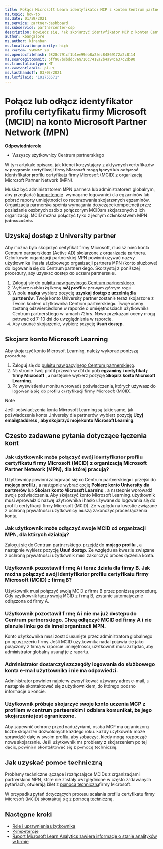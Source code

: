 ```yaml
---
title: Połącz Microsoft Learn identyfikator MCP z kontem Centrum partnerskiego
ms.topic: how-to
ms.date: 01/29/2021
ms.service: partner-dashboard
ms.subservice: partnercenter-csp
description: Dowiedz się, jak skojarzyć identyfikator MCP z kontem Centrum partnerskiego, aby Twoja firma mogła zobaczyć ścieżki szkoleniowe i szkoleniowe podjęte w ramach kompetencji.
author: kbangalore
ms.author: kiranban
ms.localizationpriority: high
ms.custom: SEOMAY.20
ms.openlocfilehash: 9828c791cf1b1ee99eb8a23ec84869472a2c8114
ms.sourcegitcommit: bff907bdbddc769716c7418a2b4a94ca37c2d590
ms.translationtype: MT
ms.contentlocale: pl-PL
ms.lasthandoff: 03/03/2021
ms.locfileid: "101756571"
---
```

# <a name="link-or-unlink-a-microsoft-certification-profile-id-mcid-to-a-microsoft-partner-network-mpn-account"></a>Połącz lub odłącz identyfikator profilu certyfikatu firmy Microsoft (MCID) na konto Microsoft Partner Network (MPN)

**Odpowiednie role**

- Wszyscy użytkownicy Centrum partnerskiego

W tym artykule opisano, jak klienci korzystający z aktywnych certyfikatów w programie certyfikacji firmy Microsoft mogą łączyć lub odłączać identyfikator profilu certyfikatu firmy Microsoft (MCID) z organizacją Microsoft Partner Network (MPN).

Musisz być administratorem MPN partnera lub administratorem globalnym, aby przeglądać [kompetencje](https://partner.microsoft.com/pcv/partnership/competencies) (wymagane logowanie) dla egzaminów lub pobrać raporty umiejętności do recenzowania skojarzonych egzaminów. Organizacja partnerska spełnia wymagania dotyczące kompetencji przez posiadanie osobnych osób z połączonym MCIDsm skojarzonych z ich organizacją. MCID można połączyć tylko z jednym członkostwem MPN jednocześnie.

## <a name="get-partner-university-access"></a>Uzyskaj dostęp z University partner

Aby można było skojarzyć certyfikat firmy Microsoft, musisz mieć konto Centrum partnerskiego (Active AD) skojarzone z organizacją partnera. Członkowie organizacji partnerskiej MPN powinni używać nazwy użytkownika i hasła służbowego organizacji partnera MPN (konto służbowe) do logowania się do Centrum partnerskiego.
Skorzystaj z poniższej procedury, aby uzyskać dostęp do uczelni partnerskiej.

1. Zaloguj się do [pulpitu nawigacyjnego Centrum partnerskiego](https://partner.microsoft.com/dashboard/).
2. Wybierz niebieską ikonę **mój profil** w prawym górnym rogu
3. W polu **nauka** wybierz pozycję **uzyskaj dostęp z uczelnią dla partnerów**.
Twoje konto University partner zostanie teraz skojarzone z Twoim kontem użytkownika Centrum partnerskiego. Twoje oceny zostaną odzwierciedlone w raporcie o umiejętnościach użytkownika Centrum partnerskiego w ramach 72hrs. Nowo przekazani oceny mogą potrwać od 7-10 dni do uwzględnienia w raporcie.
4. Aby usunąć skojarzenie, wybierz pozycję **Usuń dostęp**.

## <a name="associate-a-microsoft-learning-account"></a>Skojarz konto Microsoft Learning

Aby skojarzyć konto Microsoft Learning, należy wykonać poniższą procedurę. 

1. Zaloguj się do [pulpitu nawigacyjnego Centrum partnerskiego](https://partner.microsoft.com/dashboard/).
2. Na stronie Twój profil przewiń w dół do pola **egzaminy i certyfikaty firmy Microsoft** , a następnie wybierz pozycję **Skojarz konto Microsoft Learning**.
3. Po wyświetleniu monitu wprowadź poświadczenia, których używasz do logowania się do profilu certyfikacji firmy Microsoft (MCID).

>[!NOTE]
>Jeśli poświadczenia konta Microsoft Learning są takie same, jak poświadczenia konta University dla partnerów, wybierz pozycję **Użyj email@address , aby skojarzyć moje konto Microsoft Learning**.

## <a name="frequently-asked-questions-about-linking-accounts"></a>Często zadawane pytania dotyczące łączenia kont

### <a name="how-can-a-user-link-their-microsoft-certification-profile-id-mcid-with-the-microsoft-partner-network-mpn-organization-they-work-for"></a>Jak użytkownik może połączyć swój identyfikator profilu certyfikatu firmy Microsoft (MCID) z organizacją Microsoft Partner Network (MPN), dla której pracują?

Użytkownicy powinni zalogować się do Centrum partnerskiego i przejść do **mojego profilu** , a następnie wybrać opcję **Pobierz konto University dla partnerów** lub **Skojarz konto Microsoft Learning** , a następnie wprowadź swoje poświadczenia. Aby skojarzyć konto Microsoft Learning, użytkownik musi wprowadzić nazwę użytkownika i hasło używane do logowania się do profilu certyfikacji firmy Microsoft (MCID). Ze względu na kwestie związane z ochroną prywatności użytkownicy muszą zakończyć proces łączenia konta.  

### <a name="how-can-a-user-unlink-their-mcid-from-the-mpn-organization-they-work-for"></a>Jak użytkownik może odłączyć swoje MCID od organizacji MPN, dla których działają?

Zaloguj się do Centrum partnerskiego, przejdź do **mojego profilu** , a następnie wybierz pozycję **Usuń dostęp**. Ze względu na kwestie związane z ochroną prywatności użytkownik musi zakończyć proces łączenia konta.

### <a name="the-user-left-company-a-and-now-works-for-company-b-how-can-they-link-their-microsoft-certification-profile-id-mcid-with-company-b"></a>Użytkownik pozostawił firmę A i teraz działa dla firmy B. Jak można połączyć swój identyfikator profilu certyfikatu firmy Microsoft (MCID) z firmą B?

Użytkownik musi połączyć swoją MCID z firmą B przez poniższą procedurę. Gdy użytkownik łączy swoją MCID z firmą B, zostanie automatycznie odłączona od firmy A.

### <a name="the-user-left-company-a-and-no-longer-has-access-to-partner-center-they-want-to-unlink-their-mcid-from-company-a-and-are-not-planning-to-link-it-with-another-mpn-organization-at-the-moment"></a>Użytkownik pozostawił firmę A i nie ma już dostępu do Centrum partnerskiego. Chcą odłączyć MCID od firmy A i nie planuje linku go do innej organizacji MPN.

Konto użytkownika musi zostać usunięte przez administratora globalnego po opuszczeniu firmy. Jeśli MCID użytkownika nadal pojawia się jako połączony z firmą w raporcie umiejętności, użytkownik musi zażądać, aby administrator globalny usunął je z raportu.

### <a name="the-admin-provided-sign-in-details-for-a-work-email-account-to-a-user-and-they-have-had-no-response"></a>Administrator dostarczył szczegóły logowania do służbowego konta e-mail użytkownika i nie ma odpowiedzi.

Administrator powinien najpierw zweryfikować używany adres e-mail, a następnie skontaktować się z użytkownikiem, do którego podano informacje o koncie.

### <a name="a-user-tries-to-associate-their-mcp-learning-account-to-their-profile-in-partner-center-and-receives-a-message-that-their-association-is-limited"></a>Użytkownik próbuje skojarzyć swoje konto uczenia MCP z profilem w centrum partnerskim i odbiera komunikat, że jego skojarzenie jest ograniczone.

Aby zapewnić ochronę przed nadużyciami, osoba MCP ma ograniczoną liczbę skojarzeń dozwolonych każdego roku. Każdy użytkownik może sprawdzić datę w swoim profilu, aby zobaczyć, kiedy mogą rozpocząć nowe skojarzenie. Jeśli użytkownik ma problemy z skojarzeniem po tej dacie, powinien skontaktować się z pomocą techniczną.  

## <a name="how-to-get-support"></a>Jak uzyskać pomoc techniczną

Problemy techniczne łączące i rozłączające MCIDs z organizacjami partnerskimi MPN, które nie zostały uwzględnione w często zadawanych pytaniach, otwierają bilet z [pomocą techniczną](https://partner.microsoft.com/support)firmy Microsoft.

W przypadku pytań dotyczących procesu scalania profilu certyfikatu firmy Microsoft (MCID) skontaktuj się z [pomocą techniczną](https://aka.ms/mcpforum).

## <a name="next-steps"></a>Następne kroki

- [Role i uprawnienia użytkownika](./permissions-overview.md)
- [Kompetencje](https://partner.microsoft.com/membership/competencies)
- [Raport Microsoft Learn Analytics zawiera informacje o stanie analityków w firmie](ms-learn-analytics.md)